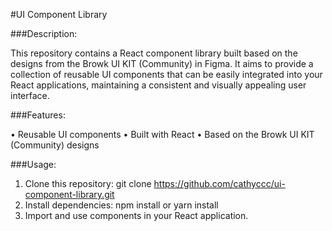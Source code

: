 #UI Component Library

###Description:

This repository contains a React component library built based on the designs from the Browk UI KIT (Community) in Figma. It aims to provide a collection of reusable UI components that can be easily integrated into your React applications, maintaining a consistent and visually appealing user interface.

###Features:

• Reusable UI components
• Built with React
• Based on the Browk UI KIT (Community) designs

###Usage:

1. Clone this repository: git clone https://github.com/cathyccc/ui-component-library.git
2. Install dependencies: npm install or yarn install
3. Import and use components in your React application.


